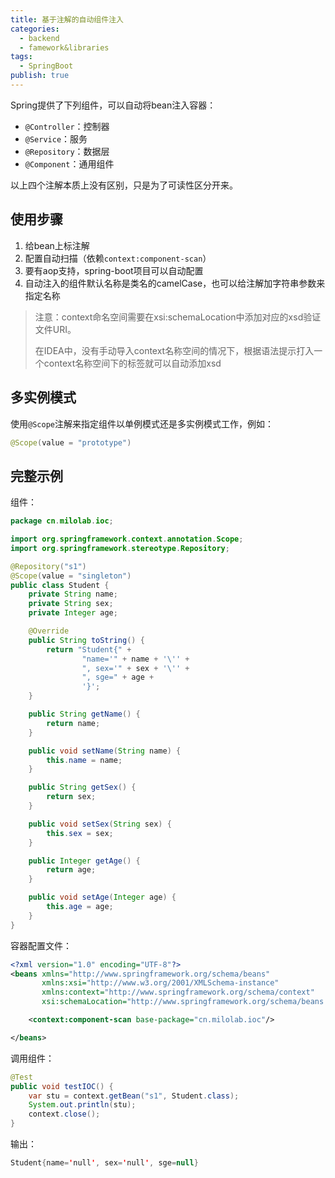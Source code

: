```yaml
---
title: 基于注解的自动组件注入
categories:
  - backend
  - famework&libraries
tags:
  - SpringBoot
publish: true
---
```


Spring提供了下列组件，可以自动将bean注入容器：

- `@Controller`：控制器
- `@Service`：服务
- `@Repository`：数据层
- `@Component`：通用组件

以上四个注解本质上没有区别，只是为了可读性区分开来。

## 使用步骤

1. 给bean上标注解
2. 配置自动扫描（依赖`context:component-scan`）
3. 要有aop支持，spring-boot项目可以自动配置
4. 自动注入的组件默认名称是类名的camelCase，也可以给注解加字符串参数来指定名称

> 注意：context命名空间需要在xsi:schemaLocation中添加对应的xsd验证文件URI。
>
> 在IDEA中，没有手动导入context名称空间的情况下，根据语法提示打入一个context名称空间下的标签就可以自动添加xsd

## 多实例模式

使用`@Scope`注解来指定组件以单例模式还是多实例模式工作，例如：

```java
@Scope(value = "prototype")
```

## 完整示例

组件：

```java
package cn.milolab.ioc;

import org.springframework.context.annotation.Scope;
import org.springframework.stereotype.Repository;

@Repository("s1")
@Scope(value = "singleton")
public class Student {
    private String name;
    private String sex;
    private Integer age;

    @Override
    public String toString() {
        return "Student{" +
                "name='" + name + '\'' +
                ", sex='" + sex + '\'' +
                ", sge=" + age +
                '}';
    }

    public String getName() {
        return name;
    }

    public void setName(String name) {
        this.name = name;
    }

    public String getSex() {
        return sex;
    }

    public void setSex(String sex) {
        this.sex = sex;
    }

    public Integer getAge() {
        return age;
    }

    public void setAge(Integer age) {
        this.age = age;
    }
}
```

容器配置文件：

```xml
<?xml version="1.0" encoding="UTF-8"?>
<beans xmlns="http://www.springframework.org/schema/beans"
       xmlns:xsi="http://www.w3.org/2001/XMLSchema-instance"
       xmlns:context="http://www.springframework.org/schema/context"
       xsi:schemaLocation="http://www.springframework.org/schema/beans http://www.springframework.org/schema/beans/spring-beans.xsd http://www.springframework.org/schema/context https://www.springframework.org/schema/context/spring-context.xsd">

    <context:component-scan base-package="cn.milolab.ioc"/>

</beans>
```

调用组件：

```java
@Test
public void testIOC() {
    var stu = context.getBean("s1", Student.class);
    System.out.println(stu);
    context.close();
}
```

输出：

```java
Student{name='null', sex='null', sge=null}
```



